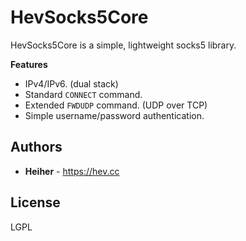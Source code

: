 # HevSocks5Core

HevSocks5Core is a simple, lightweight socks5 library.

**Features**
* IPv4/IPv6. (dual stack)
* Standard `CONNECT` command.
* Extended `FWDUDP` command. (UDP over TCP)
* Simple username/password authentication.

## Authors
* **Heiher** - https://hev.cc

## License
LGPL
